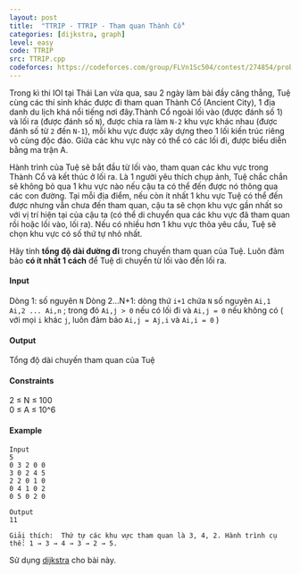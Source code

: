 ```yaml
---
layout: post
title:  "TTRIP - TTRIP - Tham quan Thành Cổ"
categories: [dijkstra, graph]
level: easy
code: TTRIP
src: TTRIP.cpp
codeforces: https://codeforces.com/group/FLVn1Sc504/contest/274854/problem/D
---
```



Trong kì thi IOI tại Thái Lan vừa qua, sau 2 ngày làm bài đầy căng thẳng, Tuệ cùng các thí sinh khác được đi tham quan Thành Cổ (Ancient City), 1 địa danh du lịch khá nổi tiếng nơi đây.Thành Cổ ngoài lối vào (được đánh số 1) và lối ra (được đánh số `N`), được chia ra làm `N-2` khu vực khác nhau (được đánh số từ `2` đến `N-1`), mỗi khu vực được xây dựng theo 1 lối kiến trúc riêng vô cùng độc đáo. Giữa các khu vực này có thể có các lối đi, được biểu diễn bằng ma trận A.

Hành trình của Tuệ sẽ bắt đầu từ lối vào, tham quan các khu vực trong Thành Cổ và kết thúc ở lối ra. Là 1 người yêu thích chụp ảnh, Tuệ chắc chắn sẽ không bỏ qua 1 khu vực nào nếu cậu ta có thể đến được nó thông qua các con đường. Tại mỗi địa điểm, nếu còn ít nhất 1 khu vực Tuệ có thể đến được nhưng vẫn chưa đến tham quan, cậu ta sẽ chọn khu vực gần nhất so với vị trí hiện tại của cậu ta (có thể di chuyển qua các khu vực đã tham quan rồi hoặc lối vào, lối ra). Nếu có nhiều hơn 1 khu vực thỏa yêu cầu, Tuệ sẽ chọn khu vực có số thứ tự nhỏ nhất.

Hãy tính **tổng độ dài đường đi** trong chuyến tham quan của Tuệ. Luôn đảm bảo **có ít nhất 1 cách** để Tuệ di chuyển từ lối vào đến lối ra.

#### Input

Dòng 1: số nguyên `N`
Dòng 2...N+1: dòng thứ `i+1` chứa `N` số nguyên `Ai,1 Ai,2 ... Ai,n` ; trong đó `Ai,j > 0` nếu có lối đi và `Ai,j = 0` nếu không có ( với mọi `i` khác `j`, luôn đảm bảo `Ai,j = Aj,i` và `Ai,i = 0` )

#### Output

Tổng độ dài chuyến tham quan của Tuệ

#### Constraints

2 ≤ N ≤ 100  
0 ≤ A ≤ 10^6

#### Example

```
Input  
5  
0 3 2 0 0  
3 0 2 4 5  
2 2 0 1 0  
0 4 1 0 2  
0 5 0 2 0  
  
Output
11  
  
Giải thích:  Thứ tự các khu vực tham quan là 3, 4, 2. Hành trình cụ thể: 1 → 3 → 4 → 3 → 2 → 5.
```

<!--more-->

Sử dụng [dijkstra](https://vnspoj.github.io/category/dijkstra) cho bài này.
